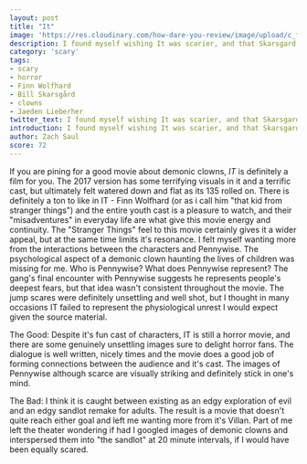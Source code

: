 ```yaml
---
layout: post
title: "It"
image: 'https://res.cloudinary.com/how-dare-you-review/image/upload/c_fill,h_399,w_760/v1529184965/landscape-1505731747-pennywise-teeth-it-movie.jpg'
description: I found myself wishing It was scarier, and that Skarsgard's Pennywise character took more risks.
category: 'scary'
tags: 
- scary
- horror
- Finn Wolfhard
- Bill Skarsgård
- clowns
- Jaeden Lieberher
twitter_text: I found myself wishing It was scarier, and that Skarsgard's Pennywise character took more risks.
introduction: I found myself wishing It was scarier, and that Skarsgard's Pennywise character took more risks.
author: Zach Saul
score: 72
---
```


If you are pining for a good movie about demonic clowns, *IT* is definitely a film for you. The 2017 version has some terrifying visuals in it and a terrific cast, but ultimately felt watered down and flat as its 135 rolled on. There is definitely a ton to like in IT - Finn Wolfhard (or as i call him "that kid from stranger things") and the entire youth cast is a pleasure to watch, and their "misadventures" in everyday life are what give this movie energy and continuity. The "Stranger Things" feel to this movie certainly gives it a wider appeal, but at the same time limits it's resonance.  I felt myself wanting more from the interactions between the characters and Pennywise. The psychological aspect of a demonic clown haunting the lives of children was missing for me. Who is Pennywise? What does Pennywise represent?  The gang's final encounter with Pennywise suggests he represents people's deepest fears, but that idea wasn't consistent throughout the movie. The jump scares were definitely unsettling and well shot, but I thought in many occasions IT failed to represent the physiological unrest I would expect given the source material.

The Good: Despite it's fun cast of characters, IT is still  a horror movie, and there are some genuinely unsettling images sure to delight horror fans. The dialogue is well written, nicely times and the movie does a good job of forming connections between the audience and it's cast. The images of Pennywise although scarce are visually striking and definitely stick in one's mind. 

The Bad: I think it is caught between existing as an edgy exploration of evil and an edgy sandlot remake for adults. The result is a movie that doesn't quite reach either goal and left me wanting more from it's Villan. Part of me left the theater wondering if had I googled images of demonic clowns and interspersed them  into "the sandlot" at 20 minute intervals,  if I would have been equally scared. 